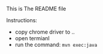 This is The README file

Instructions:
- copy chrome driver to ..
- open termianl
- run the command: `mvn exec:java`
